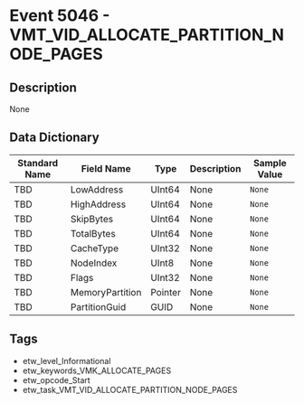 # Event 5046 - VMT_VID_ALLOCATE_PARTITION_NODE_PAGES

## Description
None

## Data Dictionary
|Standard Name|Field Name|Type|Description|Sample Value|
|---|---|---|---|---|
|TBD|LowAddress|UInt64|None|`None`|
|TBD|HighAddress|UInt64|None|`None`|
|TBD|SkipBytes|UInt64|None|`None`|
|TBD|TotalBytes|UInt64|None|`None`|
|TBD|CacheType|UInt32|None|`None`|
|TBD|NodeIndex|UInt8|None|`None`|
|TBD|Flags|UInt32|None|`None`|
|TBD|MemoryPartition|Pointer|None|`None`|
|TBD|PartitionGuid|GUID|None|`None`|

## Tags
* etw_level_Informational
* etw_keywords_VMK_ALLOCATE_PAGES
* etw_opcode_Start
* etw_task_VMT_VID_ALLOCATE_PARTITION_NODE_PAGES